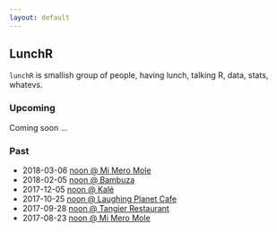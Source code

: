 ```yaml
---
layout: default
---
```


## LunchR

`lunchR` is smallish group of people, having lunch, talking R,
data, stats, whatevs.

### Upcoming

Coming soon ...

### Past

* 2018-03-06 [noon @ Mi Mero Mole](https://www.meetup.com/portland-r-user-group/events/247656593/)
* 2018-02-05 [noon @ Bambuza](https://www.meetup.com/portland-r-user-group/events/246654046)
* 2017-12-05 [noon @ Kalé](https://www.meetup.com/portland-r-user-group/events/245289239)
* 2017-10-25 [noon @ Laughing Planet Cafe](https://www.meetup.com/portland-r-user-group/events/244320785)
* 2017-09-28 [noon @ Tangier Restaurant](https://www.meetup.com/portland-r-user-group/events/243188678)
* 2017-08-23 [noon @ Mi Mero Mole](https://www.meetup.com/portland-r-user-group/events/241918971/)
